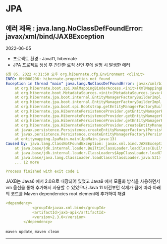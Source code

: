 # JPA 
## 에러 제목 : java.lang.NoClassDefFoundError: javax/xml/bind/JAXBException
2022-06-05
- 프로젝트 환경 : Java11, hibernate
- JPA 프로젝트 생성 후 간단한 로직 선언 후에 실행 시 발생한 에러
```yml
6월 05, 2022 4:31:50 오후 org.hibernate.cfg.Environment <clinit>
INFO: HHH000206: hibernate.properties not found
Exception in thread "main" java.lang.NoClassDefFoundError: javax/xml/bind/JAXBException
	at org.hibernate.boot.spi.XmlMappingBinderAccess.<init>(XmlMappingBinderAccess.java:43)
	at org.hibernate.boot.MetadataSources.<init>(MetadataSources.java:86)
	at org.hibernate.jpa.boot.internal.EntityManagerFactoryBuilderImpl.<init>(EntityManagerFactoryBuilderImpl.java:212)
	at org.hibernate.jpa.boot.internal.EntityManagerFactoryBuilderImpl.<init>(EntityManagerFactoryBuilderImpl.java:174)
	at org.hibernate.jpa.boot.spi.Bootstrap.getEntityManagerFactoryBuilder(Bootstrap.java:76)
	at org.hibernate.jpa.HibernatePersistenceProvider.getEntityManagerFactoryBuilder(HibernatePersistenceProvider.java:171)
	at org.hibernate.jpa.HibernatePersistenceProvider.getEntityManagerFactoryBuilderOrNull(HibernatePersistenceProvider.java:119)
	at org.hibernate.jpa.HibernatePersistenceProvider.getEntityManagerFactoryBuilderOrNull(HibernatePersistenceProvider.java:61)
	at org.hibernate.jpa.HibernatePersistenceProvider.createEntityManagerFactory(HibernatePersistenceProvider.java:50)
	at javax.persistence.Persistence.createEntityManagerFactory(Persistence.java:79)
	at javax.persistence.Persistence.createEntityManagerFactory(Persistence.java:54)
	at entitymapping.JpaMain.main(JpaMain.java:13)
Caused by: java.lang.ClassNotFoundException: javax.xml.bind.JAXBException
	at java.base/jdk.internal.loader.BuiltinClassLoader.loadClass(BuiltinClassLoader.java:581)
	at java.base/jdk.internal.loader.ClassLoaders$AppClassLoader.loadClass(ClassLoaders.java:178)
	at java.base/java.lang.ClassLoader.loadClass(ClassLoader.java:521)
	... 12 more

Process finished with exit code 1
```
JAXB는 Java6 에서 2.0으로 내장되어 있었고 Java9 에서 모듈화 방식을 사용하면서 vm 옵션을 통해 추가해서 사용할 수 있었으나
Java 11 버전부턴 삭제가 됨에 따라 아래의 코드를 Maven dependencies root element에 추가하여 해결
```yml
<dependency>
            <groupId>javax.xml.bind</groupId>
            <artifactId>jaxb-api</artifactId>
            <version>2.3.0</version>
        </dependency>
```
`maven update`, `maven clean`

---
